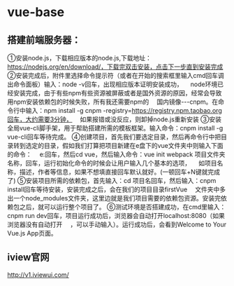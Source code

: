 # vue-base
## 搭建前端服务器：
①安装node.js，下载相应版本的node.js,下载地址：https://nodejs.org/en/download/，下载完双击安装，点击下一步直到安装完成
②安装完成后，附件里选择命令提示符（或者在开始的搜索框里输入cmd回车调出命令面板）输入：node -v回车，出现相应版本证明安装成功，
　node环境已经安装完成，由于有些npm有些资源被屏蔽或者是国外资源的原因，经常会导致用npm安装依赖包的时候失败，所有我还需要npm的
　国内镜像---cnpm。在命令行中输入：npm install -g cnpm -registry=https://registry.npm.taobao.org回车，大约需要3分钟，
　如果报错或没反应，则卸掉node.js重新安装
③安装全局vue-cli脚手架，用于帮助搭建所需的模板框架。输入命令：cnpm install -g vue-cli回车等待完成。
④创建项目，首先我们要选定目录，然后再命令行中把目录转到选定的目录，假如我们打算把项目新建在e盘下的vue文件夹中则输入下面的命令：
　e:回车，然后cd vue，然后输入命令：vue init webpack 项目文件夹名称，回车，运行初始化命令的时候会让用户输入几个基本的选项，
　如项目名称，描述，作者等信息，如果不想填直接回车默认就好。(一顿回车+N键就完成了)
⑤安装项目所需的依赖包，首先输入：cd 项目名回车，然后输入：cnpm install回车等待安装，安装完成之后，会在我们的项目目录firstVue
　文件夹中多出一个node_modules文件夹，这里边就是我们项目需要的依赖包资源。安装完依赖包之后，就可以运行整个项目了。
⑥测试环境是否搭建成功，在cmd里输入：cnpm run dev回车，项目运行成功后，浏览器会自动打开localhost:8080（如果浏览器没有自动打开
　，可以手动输入）。运行成功后，会看到Welcome to Your Vue.js App页面。

## iview官网
http://v1.iviewui.com/
